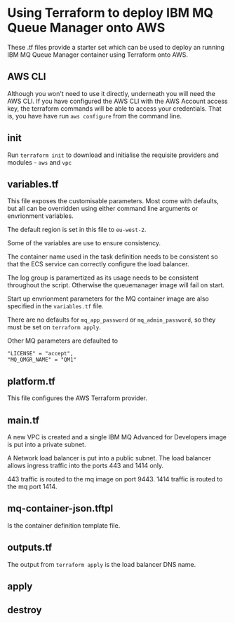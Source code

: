 # Using Terraform to deploy IBM MQ Queue Manager onto AWS
These .tf files provide a starter set which
can be used to deploy an running IBM MQ Queue Manager
container using Terraform onto AWS.

## AWS CLI
Although you won't need to use it directly, underneath you will need the AWS CLI. If you have configured the AWS CLI with the AWS Account access key, the terraform commands will be able to access your credentials. That is, you have have run `aws configure` from the command line.

## init
Run `terraform init` to download and initialise the requisite providers and modules - `aws` and `vpc`

## variables.tf
This file exposes the customisable parameters. Most come with defaults, but all can be overridden using either command line arguments or envrionment variables. 

The default region is set in this file to `eu-west-2`.

Some of the variables are use to ensure consistency.

The container name used in the task definition 
needs to be consistent so that the
ECS service can correctly configure the load balancer.

The log group is paramertized as its usage needs to
be consistent throughout the script. Otherwise the
queuemanager image will fail on start.

Start up envrionment parameters for the MQ container image are also specified in the `variables.tf` file.

There are no defaults for `mq_app_password` or `mq_admin_password`, so they must be set on `terraform apply`. 

Other MQ parameters are defaulted to 
````
"LICENSE" = "accept",
"MQ_QMGR_NAME" = "QM1"
````




## platform.tf
This file configures the AWS Terraform provider.

## main.tf
A new VPC is created and a single IBM MQ Advanced for Developers image is put into a private subnet. 

A Network load balancer is put into a public subnet. The load balancer allows ingress traffic into the ports 443 and 1414 only.

443 traffic is routed to the mq image on port 9443. 1414 traffic is routed to the mq port 1414. 

## mq-container-json.tftpl
Is the container definition template file. 

## outputs.tf
The output from `terraform apply` is the load balancer DNS name.

## apply

## destroy

